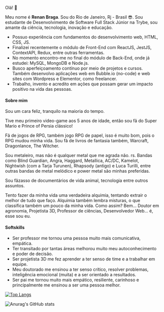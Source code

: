 Olá! 👋

Meu nome é **Renan Braga**. Sou do Rio de Janeiro, Rj - Brasil :sunglasses:.
Sou estudante de Desenvolvimento de Software Full Stack Júnior na Trybe, sou amante da ciência, tecnologia, inovação e educação.
- Possuo experiência com fundamentos do desenvolvimento web, HTML, CSS, JS.
- Finalizei recentemente o módulo de Front-End com ReactJS, JestJS, ContextAPI, Redux, entre outras ferramentas.
- No momento encontro-me no final do módulo de Back-End, onde já estudei: MySQL, MongoDB e Node.js.
- Busco aperfeiçoamento contínuo por meio de projetos e cursos. Também desenvolvo aplicações web em Bubble.io (no-code) e web sites com Wordpress e Elementor, como freelancer.
- Trabalho, invento e acredito em ações que possam gerar um impacto positivo na vida das pessoas.

#### Sobre mim
Sou um cara feliz, tranquilo na maioria do tempo.

Tive meu primeiro video-game aos 5 anos de idade, então sou fã do Super Mario e Prince of Persia clássico!

Fã de jogos de RPG, também jogo RPG de papel, isso é muito bom, pois o RPG mudou minha vida. Sou fã de livros de fantasia também, Warcraft, Dragonlance, The Witcher.

Sou metaleiro, mas não é qualquer metal que me agrada não. rs. Bandas como Blind Guardian, Angra, Haggard, Metallica, AC/DC, Kamelot, Nightwish (com a Tarja Turunen), Rhapsody (antigo) e Luca Turilli, entre outras bandas de metal melódico e power metal são minhas preferidas.

Sou fãzasso de documentários de vida animal, tecnologia entre outros assuntos.

Tento fazer da minha vida uma verdadeira alquimia, tentando extrair o melhor de tudo que faço. Alquimia também lembra misturas, o que classifica também um pouco da minha vida. Como assim? Bem... Doutor em agronomia, Projetista 3D, Professor de ciências, Desenvolvedor Web... é, esse sou eu.

#### Softskills
- Ser professor me tornou uma pessoa muito mais comunicativa, empática.
- Ter transitado por tantas áreas melhorou muito meu autoconhecimento e poder de decisão.
- Ser projetista 3D me fez aprender a ter senso de time e a trabalhar em equipe.
- Meu doutorado me ensinou a ter senso crítico, resolver problemas, inteligência emocional (muita) e a ser orientado a resultados.
- Ser pai me tornou muito mais empático, resiliente, carinhoso e principalmente me ensinou a ser uma pessoa melhor.

[![Top Langs](https://github-readme-stats.vercel.app/api/top-langs/?username=renanpbraga&show_icons=true&theme=radical)](https://github.com/anuraghazra/github-readme-stats)

![Anurag's GitHub stats](https://github-readme-stats.vercel.app/api?username=renanpbraga&show_icons=true&theme=radical)

